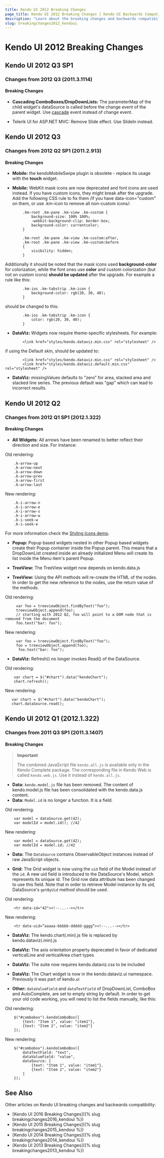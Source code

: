 ```yaml
---
title: Kendo UI 2012 Breaking Changes
page_title: Kendo UI 2012 Breaking Changes | Kendo UI Backwards Compatibility
description: "Learn about the breaking changes and backwards compatibility released by Kendo UI in 2012."
slug: breakingchanges2012_kendoui
---
```


# Kendo UI 2012 Breaking Changes

## Kendo UI 2012 Q3 SP1

### Changes from 2012 Q3 (2011.3.1114)

#### Breaking Changes

* **Cascading ComboBoxes/DropDownLists:** The parameterMap of the child widget's dataSource is called before the change event of the parent widget.
Use [cascade](/api/javascript/ui/combobox#cascade) event instead of change event.

* Telerik UI for ASP.NET MVC: Remove Slide effect. Use SlideIn instead.

## Kendo UI 2012 Q3

### Changes from 2012 Q2 SP1 (2011.2.913)

#### Breaking Changes

* **Mobile:** the kendoMobileSwipe plugin is obsolete - replace its usage with the **touch** widget.

* **Mobile:** WebKit mask icons are now deprecated and font icons are used instead. If you have custom icons, they might break after the upgrade.
Add the following CSS rule to fix them /if you have data-icon="custom" on them, or use .km-icon to remove all non-custom icons/:

```
        .km-root .km-pane .km-view .km-custom {
            background-size: 100% 100%;
            -webkit-background-clip: border-box;
            background-color: currentcolor;
        }

        .km-root .km-pane .km-view .km-custom:after,
        .km-root .km-pane .km-view .km-custom:before
        {
            visibility: hidden;
        }
```

Additionally it should be noted that the mask icons used **background-color** for colorization, while the font ones use **color**
and custom colorization (but not on custom icons) **should be updated** after the upgrade. For example a rule like this:

```
        .km-ios .km-tabstrip .km-icon {
            background-color: rgb(20, 30, 40);
        }
```

should be changed to this:

```
        .km-ios .km-tabstrip .km-icon {
            color: rgb(20, 30, 40);
        }
```

* **DataViz:** Widgets now require theme-specific stylesheets. For example:

```
        <link href="styles/kendo.dataviz.min.css" rel="stylesheet" />
```

if using the Default skin, should be updated to:

```
        <link href="styles/kendo.dataviz.min.css" rel="stylesheet" />
        <link href="styles/kendo.dataviz.default.min.css" rel="stylesheet" />
```

* **DataViz:** missingValues defaults to "zero" for area, stacked area and stacked line series. The previous default was "gap" which can lead to incorrect results.

## Kendo UI 2012 Q2

### Changes from 2012 Q1 SP1 (2012.1.322)

#### Breaking Changes

*  **All Widgets:** All arrows have been renamed to better reflect their direction and size. For instance:

Old rendering:

```
	.k-arrow-up
	.k-arrow-next
	.k-arrow-down
	.k-arrow-prev
	.k-arrow-first
	.k-arrow-last
```

New rendering:

```
	.k-i-arrow-n
	.k-i-arrow-e
	.k-i-arrow-s
	.k-i-arrow-w
 	.k-i-seek-w
	.k-i-seek-e
```

For more information check the [Styling Icons demo](http://demos.telerik.com/kendo-ui/web/styling/icons.html).

*  **Popup:** Popup based widgets nested in other Popup based widgets create their Popup container inside the Popup parent. This means that a DropDownList created inside an already initialized Menu will create its list inside the Menu item's parent Popup.

*  **TreeView:** The TreeView widget now depends on kendo.data.js

*  **TreeView:** Using the API methods will re-create the HTML of the nodes. In order to get the new reference to the nodes, use the return value of the methods.

Old rendering:

```
     var foo = treeviewObject.findByText("foo");
     treeviewObject.append(foo);
     // starting with 2012 Q2, foo will point to a DOM node that is removed from the document
     foo.text("bar: foo");
```

New rendering:

```
     var foo = treeviewObject.findByText("foo");
     foo = treeviewObject.append(foo);
      foo.text("bar: foo");
```

* **DataViz:** Refresh() no longer invokes Read() of the DataSource.

Old rendering:

```
    var chart = $("#chart").data("kendoChart");
    chart.refresh();
```

New rendering:

```
   var chart = $("#chart").data("kendoChart");
   chart.dataSource.read();
```

## Kendo UI 2012 Q1 (2012.1.322)

### Changes from 2011 Q3 SP1 (2011.3.1407)

#### Breaking Changes

> **Important**
>
> The combined JavaScript file `kendo.all.js` is available only in the Kendo Complete package. The corresponding file in Kendo Web is called `kendo.web.js`. Use it instead of `kendo.all.js`.

*  **Data:** `kendo.model.js` file has been removed. The content of kendo.model.js file has been consolidated with the kendo.data.js content.
*  **Data:** `Model.id` is no longer a function. It is a field.

Old rendering:

```
	var model = dataSource.get(42);
	var modelId = model.id(); //42
```

New rendering:

```
	var model = dataSource.get(42);
	var modelId = model.id; //42
```

*  **Data:** The `DataSource` contains ObservableObject instances instead of raw JavaScript objects.

*  **Grid:** The Grid widget is now using the `uid` field of the Model instead of the `id`. A new uid field is introduced to the DataSource's Model, which represents its unique id. The Grid row data attribute has been changed to use this field. Note that in order to retrieve Model instance by its uid, DataSource's `getByUid` method should be used.

Old rendering:

```
	<tr data-id="42"><!--...--></tr>
```

New rendering:

```
	<tr data-uid=”aaaaa-bbbbb-ddddd-gggg”><!--...--></tr>
```

*  **DataViz:** The kendo.chart(.min).js file is replaced by kendo.dataviz(.min).js

*  **DataViz:** The axis orientation property deprecated in favor of dedicated verticalLine and verticalArea chart types

*  **DataViz:** The suite now requires kendo.dataviz.css to be included

*  **DataViz:** The Chart widget is now in the kendo.dataviz.ui namespace. Previously it was part of kendo.ui

*  **Other:** `dataValueField` and `dataTextField` of DropDownList, ComboBox and AutoComplete, are set to empty string by default. In order to get your old code working, you will need to list the fields manually, like this:

Old rendering:

```
	$("#combobox").kendoComboBox([
		{text: "Item 1", value: "item1"},
		{text: "Item 2", value: "item2"}
	]);
```
New rendering:

```
	$("#combobox").kendoComboBox({
		dataTextField: "text",
		dataValueField: "value",
		dataSource: [
			{text: "Item 1", value: "item1"},
			{text: "Item 2", value: "item2"}
		]
	});
```

## See Also

Other articles on Kendo UI breaking changes and backwards compatibility:

* [Kendo UI 2016 Breaking Changes]({% slug breakingchanges2016_kendoui %})
* [Kendo UI 2015 Breaking Changes]({% slug breakingchanges2015_kendoui %})
* [Kendo UI 2014 Breaking Changes]({% slug breakingchanges2014_kendoui %})
* [Kendo UI 2013 Breaking Changes]({% slug breakingchanges2013_kendoui %})
